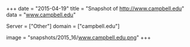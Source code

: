 
+++
date = "2015-04-19"
title = "Snapshot of http://www.campbell.edu"
data = "www.campbell.edu"

Server = ["Other"]
domain = ["campbell.edu"]

  image = "snapshots/2015_16/www.campbell.edu.png"
+++
#
